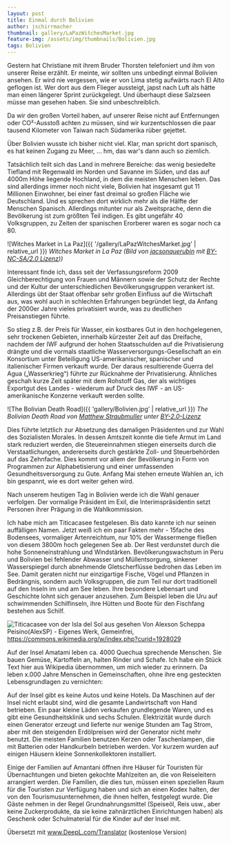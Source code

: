 ```yaml
---
layout: post
title: Einmal durch Bolivien
author: jschirrmacher
thumbnail: gallery/LaPazWitchesMarket.jpg
feature-img: /assets/img/thumbnails/Bolivien.jpg
tags: Bolivien
---
```

<span class="author joachim"></span> Gestern hat Christiane mit ihrem Bruder Thorsten telefoniert und ihm von unserer Reise erzählt. Er meinte, wir sollten uns unbedingt einmal Bolivien ansehen. Er wird nie vergessen, wie er von Lima stetig aufwärts nach El Alto geflogen ist. Wer dort aus dem Flieger aussteigt, japst nach Luft als hätte man einen längerer Sprint zurückgelegt. Und überhaupt diese Salzseen müsse man gesehen haben. Sie sind unbeschreiblich. 

Da wir den großen Vorteil haben, auf unserer Reise nicht auf Entfernungen oder CO²-Ausstoß achten zu müssen, sind wir kurzentschlossen die paar tausend Kilometer von Taiwan nach Südamerika rüber gejettet.

Über Bolivien wusste ich bisher nicht viel. Klar, man spricht dort spanisch, es hat keinen Zugang zu Meer, ... hm, das war's dann auch so ziemlich.

Tatsächlich teilt sich das Land in mehrere Bereiche: das wenig besiedelte Tiefland mit Regenwald im Norden und Savanne im Süden, und das auf 4000m Höhe liegende Hochland, in dem die meisten Menschen leben. Das sind allerdings immer noch nicht viele, Bolivien hat insgesamt gut 11 Millionen Einwohner, bei einer fast dreimal so großen Fläche wie Deutschland. Und es sprechen dort wirklich mehr als die Hälfte der Menschen Spanisch. Allerdings mitunter nur als Zweitsprache, denn die Bevölkerung ist zum größten Teil indigen. Es gibt ungefähr 40 Volksgruppen, zu Zeiten der spanischen Erorberer waren es sogar noch ca 80.

![Witches Market in La Paz]({{ '/gallery/LaPazWitchesMarket.jpg' | relative_url }})
_Witches Market in La Paz (Bild von [jacsonquerubin](https://www.flickr.com/photos/spacial/) mit [BY-NC-SA/2.0 Lizenz](https://creativecommons.org/licenses/by-nc-sa/2.0/
)))_

Interessant finde ich, dass seit der Verfassungsreform 2009 Gleichberechtigung von Frauen und Männern sowie der Schutz der Rechte und der Kultur der unterschiedlichen Bevölkerungsgruppen verankert ist. Allerdings übt der Staat offenbar sehr großen Einfluss auf die Wirtschaft aus, was wohl auch in schlechten Erfahrungen begründet liegt, da Anfang der 2000er Jahre vieles privatisiert wurde, was zu deutlichen Preisanstiegen führte.

So stieg z.B. der Preis für Wasser, ein kostbares Gut in den hochgelegenen, sehr trockenen Gebieten, innerhalb kürzester Zeit auf das Dreifache, nachdem der IWF aufgrund der hohen Staatsschulden auf die Privatisierung drängte und die vormals staatliche Wasserversorgungs-Gesellschaft an ein Konsortium unter Beteiligung US-amerikanischer, spanischer und italienischer Firmen verkauft wurde. Der daraus resultierende Guerra del Agua („Wasserkrieg“) führte zur Rücknahme der Privatisierung. Ähnliches geschah kurze Zeit später mit dem Rohstoff Gas, der als wichtiges Exportgut des Landes - wiederum auf Druck des IWF - an US-amerikanische Konzerne verkauft werden sollte.

![The Bolivian Death Road]({{ 'gallery/Bolivien.jpg' | relative_url }})
_The Bolivian Death Road von [Matthew Straubmuller](https://www.flickr.com/photos/imatty35/) unter [BY-2.0-Lizenz](https://creativecommons.org/licenses/by/2.0/)_

Dies führte letztlich zur Absetzung des damaligen Präsidenten und zur Wahl des Sozialisten Morales. In dessen Amtszeit konnte die tiefe Armut im Land stark reduziert werden, die Steuereinnahmen stiegen einerseits durch die Verstaatlichungen, andererseits durch gestärkte Zoll- und Steuerbehörden auf das Zehnfache. Dies kommt vor allem der Bevölkerung in Form von Programmen zur Alphabetisierung und einer umfassenden Gesundheitsversorgung zu Gute. Anfang Mai stehen erneute Wahlen an, ich bin gespannt, wie es dort weiter gehen wird.

<span class="author christiane"></span>
Nach unserem heutigen Tag in Bolivien werde ich die Wahl genauer verfolgen. Der vormalige Präsident im Exil, die Interimspräsidentin setzt Personen ihrer Prägung in die Wahlkommission. 

Ich habe mich am Titicacasee festgelesen. Bis dato kannte ich nur seinen auffälligen Namen. Jetzt weiß ich ein paar Fakten mehr - 15fache des Bodensees, vormaliger Artenreichtum, nur 10% der Wassermenge fließen von diesem 3800m hoch gelegenen See ab. Der Rest verdunstet durch die hohe Sonneneinstrahlung und Windstärken. Bevölkerungswachstum in Peru und Bolivien bei fehlender Abwasser und Müllentsorgung, sinkener Wasserspiegel durch abnehmende Gletscherflüsse bedrohen das Leben im See. Damit geraten nicht nur einzigartige Fische, Vögel und Pflanzen in Bedrängnis, sondern auch Volksgruppen, die zum Teil nur dort traditionell auf den Inseln im und am See leben. Ihre besondere Lebensart und Geschichte lohnt sich genauer anzusehen. Zum Beispiel leben die Uru auf schwimmenden Schilfinseln, ihre Hütten und Boote für den Fischfang bestehen aus Schilf. 

![Titicacasee von der Isla del Sol aus gesehen](gallery/Titicacasee.jpg) 
Von Alexson Scheppa Peisino(AlexSP) - Eigenes Werk, Gemeinfrei, https://commons.wikimedia.org/w/index.php?curid=1928029

Auf der Insel Amatami leben ca. 4000 Quechua sprechende Menschen. Sie bauen Gemüse, Kartoffeln an, halten Rinder und Schafe. Ich habe ein Stück Text hier aus Wikipedia übernommen, um mich wieder zu erinnern. Da leben x.000 Jahre Menschen in Gemeinschaften, ohne ihre eng gesteckten Lebensgrundlagen zu vernichten:

Auf der Insel gibt es keine Autos und keine Hotels. Da Maschinen auf der Insel nicht erlaubt sind, wird die gesamte Landwirtschaft von Hand betrieben. Ein paar kleine Läden verkaufen grundlegende Waren, und es gibt eine Gesundheitsklinik und sechs Schulen. Elektrizität wurde durch einen Generator erzeugt und lieferte nur wenige Stunden am Tag Strom, aber mit den steigenden Erdölpreisen wird der Generator nicht mehr benutzt. Die meisten Familien benutzen Kerzen oder Taschenlampen, die mit Batterien oder Handkurbeln betrieben werden. Vor kurzem wurden auf einigen Häusern kleine Sonnenkollektoren installiert.

Einige der Familien auf Amantani öffnen ihre Häuser für Touristen für Übernachtungen und bieten gekochte Mahlzeiten an, die von Reiseleitern arrangiert werden. Die Familien, die dies tun, müssen einen speziellen Raum für die Touristen zur Verfügung haben und sich an einen Kodex halten, der von den Tourismusunternehmen, die ihnen helfen, festgelegt wurde. Die Gäste nehmen in der Regel Grundnahrungsmittel (Speiseöl, Reis usw., aber keine Zuckerprodukte, da sie keine zahnärztlichen Einrichtungen haben) als Geschenk oder Schulmaterial für die Kinder auf der Insel mit.

Übersetzt mit www.DeepL.com/Translator (kostenlose Version)
